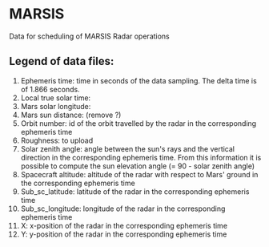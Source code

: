 # MARSIS
Data for scheduling of MARSIS Radar operations

## Legend of data files:
1. Ephemeris time: time in seconds of the data sampling. The delta time is of 1.866 seconds.
2. Local true solar time: 
3. Mars solar longitude: 
4. Mars sun distance: (remove ?)
5. Orbit number: id of the orbit travelled by the radar in the corresponding ephemeris time
6. Roughness: to upload
7. Solar zenith angle: angle between the sun's rays and the vertical direction in the corresponding ephemeris time. From this information it is possible to compute the sun elevation angle (= 90 - solar zenith angle)
8. Spacecraft altitude: altitude of the radar with respect to Mars' ground in the corresponding ephemeris time
9. Sub_sc_latitude: latitude of the radar in the corresponding ephemeris time
10. Sub_sc_longitude: longitude of the radar in the corresponding ephemeris time
11. X: x-position of the radar in the corresponding ephemeris time
12. Y: y-position of the radar in the corresponding ephemeris time
